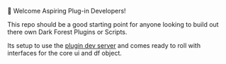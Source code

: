 👋 Welcome Aspiring Plug-in Developers!

This repo should be a good starting point for anyone looking to build out there own Dark Forest Plugins or Scripts.

Its setup to use the [plugin dev server](https://github.com/projectsophon/df-plugin-dev-server) and comes ready to roll with interfaces for the core ui and df object. 






